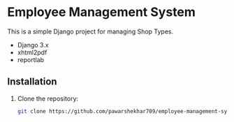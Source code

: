 # Employee Management System

This is a simple Django project for managing Shop Types.


- Django 3.x
- xhtml2pdf
- reportlab

## Installation

1. Clone the repository:

   ```bash
   git clone https://github.com/pawarshekhar709/employee-management-system.git
